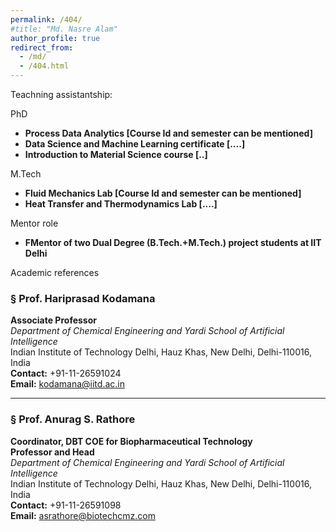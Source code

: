 ```yaml
---
permalink: /404/
#title: "Md. Nasre Alam"
author_profile: true
redirect_from: 
  - /md/
  - /404.html
---
```



Teachning assistantship:

PhD

- **Process Data Analytics [Course Id and semester can be mentioned]**  
- **Data Science and Machine Learning certificate [....]**  
- **Introduction to Material Science course [..]**  


M.Tech

- **Fluid Mechanics Lab [Course Id and semester can be mentioned]**  
- **Heat Transfer and Thermodynamics Lab [....]**  

Mentor role

- **FMentor of two Dual Degree (B.Tech.+M.Tech.) project students at IIT Delhi**


Academic references

### § **Prof. Hariprasad Kodamana**  
**Associate Professor**  
*Department of Chemical Engineering and Yardi School of Artificial Intelligence*  
Indian Institute of Technology Delhi, Hauz Khas, New Delhi, Delhi-110016, India  
**Contact:** +91-11-26591024  
**Email:** kodamana@iitd.ac.in  

---

### § **Prof. Anurag S. Rathore**  
**Coordinator, DBT COE for Biopharmaceutical Technology**  
**Professor and Head**  
*Department of Chemical Engineering and Yardi School of Artificial Intelligence*  
Indian Institute of Technology Delhi, Hauz Khas, New Delhi, Delhi-110016, India  
**Contact:** +91-11-26591098  
**Email:** asrathore@biotechcmz.com  
